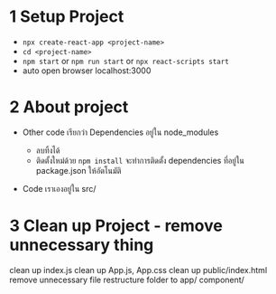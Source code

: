 # 1 Setup Project 
- `npx create-react-app <project-name>`
- `cd <project-name>`
- `npm start` or `npm run start` or `npx react-scripts start`
- auto open browser localhost:3000

# 2 About project

- Other code เรียกว่า Dependencies อยู่ใน node_modules
    - ลบทิ้งได้
    - ติดตั้งใหม่ด้วย `npm install` จะทำการติดตั้ง
    dependencies ที่อยู่ใน package.json ให้อัตโนมัติ

- Code เราเองอยู่ใน src/ 

# 3 Clean up Project - remove unnecessary thing
clean up index.js
clean up App.js, App.css
clean up public/index.html
remove unnecessary file
restructure folder to app/ component/